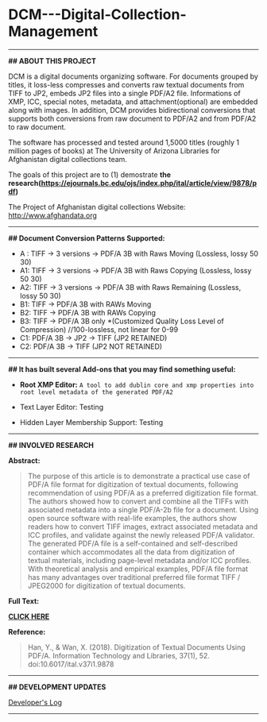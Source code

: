 # DCM---Digital-Collection-Management
***

**## ABOUT THIS PROJECT**

DCM is a digital documents organizing software. For documents grouped by titles, it loss-less compresses and converts raw textual documents from TIFF to JP2, embeds JP2 files into a single PDF/A2 file. Informations of XMP, ICC, special notes, metadata, and attachment(optional) are embedded along with images. In addition, DCM provides bidirectional conversions that supports both conversions from raw document to PDF/A2 and from PDF/A2 to raw document. 

The software has processed and tested around 1,5000 titles (roughly 1 million pages of books) at The University of Arizona Libraries for Afghanistan digital collections team.

The goals of this project are to (1) demostrate **the research(https://ejournals.bc.edu/ojs/index.php/ital/article/view/9878/pdf)**

The Project of Afghanistan digital collections Website:  http://www.afghandata.org

***

**## Document Conversion Patterns Supported:**

* A : TIFF -> 3 versions -> PDF/A 3B with Raws Moving (Lossless, lossy 50 30) 
* A1: TIFF -> 3 versions -> PDF/A 3B with Raws Copying (Lossless, lossy 50 30) 
* A2: TIFF -> 3 versions -> PDF/A 3B with Raws Remaining (Lossless, lossy 50 30) 
* B1: TIFF -> PDF/A 3B with RAWs Moving
* B2: TIFF -> PDF/A 3B with RAWs Copying
* B3: TIFF -> PDF/A 3B only 	*(Customized Quality Loss Level of Compression) //100-lossless, not linear for 0-99
* C1: PDF/A 3B -> JP2 -> TIFF (JP2 RETAINED)
* C2: PDF/A 3B -> TIFF (JP2 NOT RETAINED)


***

**## It has built several Add-ons that you may find something useful:**

* **Root XMP Editor:** `A tool to add dublin core and xmp properties into root level metadata of the generated PDF/A2`

* Text Layer Editor: Testing

* Hidden Layer Membership Support: Testing

***

**## INVOLVED RESEARCH**

**Abstract:**

> The purpose of this article is to demonstrate a practical use case of PDF/A file format for digitization of textual documents, following recommendation of using PDF/A as a preferred digitization file format. The authors showed how to convert and combine all the TIFFs with associated metadata into a single PDF/A-2b file for a document. Using open source software with real-life examples, the authors show readers how to convert TIFF images, extract associated metadata and ICC profiles, and validate against the newly released PDF/A validator. The generated PDF/A file is a self-contained and self-described container which accommodates all the data from digitization of textual materials, including page-level metadata and/or ICC profiles. With theoretical analysis and empirical examples, PDF/A file format has many advantages over traditional preferred file format TIFF / JPEG2000 for digitization of textual documents.

**Full Text:** 

**[CLICK HERE](https://ejournals.bc.edu/ojs/index.php/ital/article/view/9878/pdf)**

**Reference:**
> Han, Y., & Wan, X. (2018). Digitization of Textual Documents Using PDF/A. Information Technology and Libraries, 37(1), 52. doi:10.6017/ital.v37i1.9878


***
**## DEVELOPMENT UPDATES**

[Developer's Log](https://github.com/wwanxh/DCM---Digital-Collection-Management/wiki/Developer-Logs)


***
